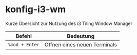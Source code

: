 # konfig-i3-wm

Kurze Übersicht zur Nutzung des i3 Tiling Window Manager

Befehl | Bedeutung
--- | ---
`%mod + Enter` | Öffnen eines neuen Terminals
